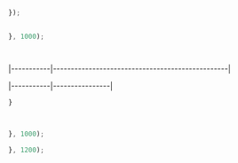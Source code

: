 





```bash
```




```js



});


```


```js

}, 1000);
```






 ```


  ```














|-----------|-------------------------------------------------|






|-----------|----------------|



```js
}

```



```js
```


```js

}, 1000);

}, 1200);
```









```js



```



 












